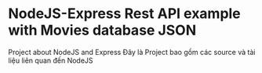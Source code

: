 # NodeJS-Express Rest API example with Movies database JSON
Project about NodeJS and Express
Đây là Project bao gồm các source và tài liệu liên quan đến NodeJS

